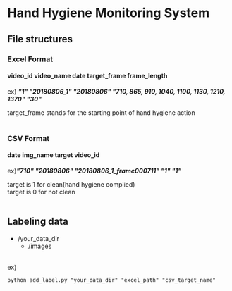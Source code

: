 # Hand Hygiene Monitoring System




## File structures
### Excel Format
#### video_id  video_name	date	target_frame	frame_length

ex) ***"1"	"20180806_1"	"20180806"	"710, 865, 910, 1040, 1100, 1130, 1210, 1370"  	"30"***

target_frame stands for the starting point of hand hygiene action
</br></br>

### CSV Format

#### date	img_name	target	video_id

ex)***"710"  "20180806" "20180806_1_frame000711"	"1" "1"***

target is 1 for clean(hand hygiene complied)
</br>
target is 0 for not clean
</br></br>

## Labeling data

* /your_data_dir
  * /images
</br></br>

ex) 
<pre><code>python add_label.py "your_data_dir" "excel_path" "csv_target_name"</code></pre>
